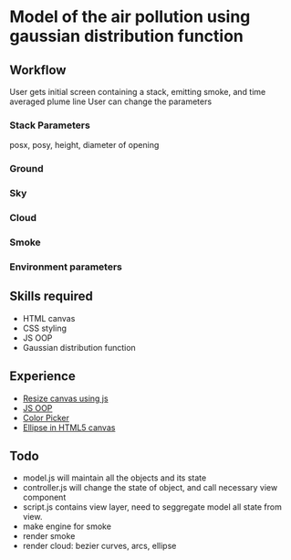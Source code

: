 # Model of the air pollution using gaussian distribution function

## Workflow

User gets initial screen containing a stack, emitting smoke, and time averaged plume line
User can change the parameters
### Stack Parameters
posx, posy, height, diameter of opening
### Ground
### Sky
### Cloud
### Smoke

### Environment parameters

## Skills required
- HTML canvas
- CSS styling
- JS OOP
- Gaussian distribution function

## Experience
- [Resize canvas using js](https://stackoverflow.com/questions/9251480/set-canvas-size-using-javascript/9251497)
- [JS OOP](https://developer.mozilla.org/en-US/docs/Learn/JavaScript/Objects/Object-oriented_JS)
- [Color Picker](https://www.w3schools.com/colors/colors_picker.asp)
- [Ellipse in HTML5 canvas](https://stackoverflow.com/questions/2172798/how-to-draw-an-oval-in-html5-canvas)

## Todo
- model.js will maintain all the objects and its state
- controller.js will change the state of object, and call necessary view component
- script.js contains view layer, need to seggregate model all state from view.
- make engine for smoke
- render smoke
- render cloud: bezier curves, arcs, ellipse
